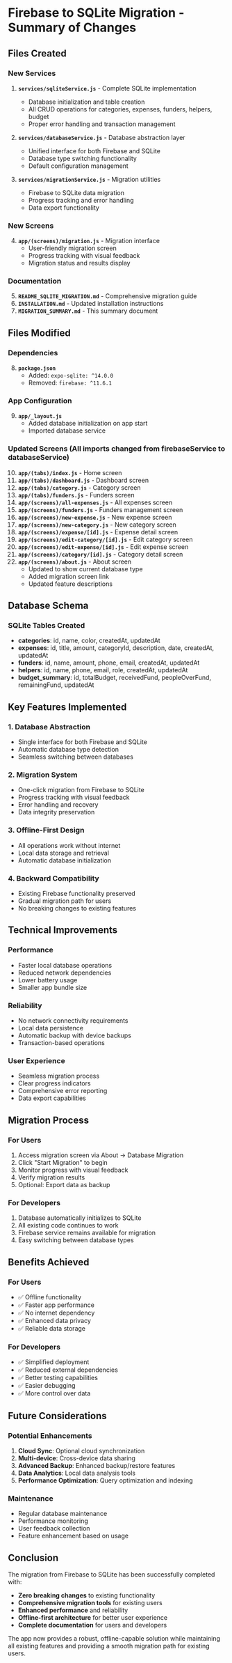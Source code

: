 # Firebase to SQLite Migration - Summary of Changes

## Files Created

### New Services
1. **`services/sqliteService.js`** - Complete SQLite implementation
   - Database initialization and table creation
   - All CRUD operations for categories, expenses, funders, helpers, budget
   - Proper error handling and transaction management

2. **`services/databaseService.js`** - Database abstraction layer
   - Unified interface for both Firebase and SQLite
   - Database type switching functionality
   - Default configuration management

3. **`services/migrationService.js`** - Migration utilities
   - Firebase to SQLite data migration
   - Progress tracking and error handling
   - Data export functionality

### New Screens
4. **`app/(screens)/migration.js`** - Migration interface
   - User-friendly migration screen
   - Progress tracking with visual feedback
   - Migration status and results display

### Documentation
5. **`README_SQLITE_MIGRATION.md`** - Comprehensive migration guide
6. **`INSTALLATION.md`** - Updated installation instructions
7. **`MIGRATION_SUMMARY.md`** - This summary document

## Files Modified

### Dependencies
8. **`package.json`**
   - Added: `expo-sqlite: ^14.0.0`
   - Removed: `firebase: ^11.6.1`

### App Configuration
9. **`app/_layout.js`**
   - Added database initialization on app start
   - Imported database service

### Updated Screens (All imports changed from firebaseService to databaseService)
10. **`app/(tabs)/index.js`** - Home screen
11. **`app/(tabs)/dashboard.js`** - Dashboard screen
12. **`app/(tabs)/category.js`** - Category screen
13. **`app/(tabs)/funders.js`** - Funders screen
14. **`app/(screens)/all-expenses.js`** - All expenses screen
15. **`app/(screens)/funders.js`** - Funders management screen
16. **`app/(screens)/new-expense.js`** - New expense screen
17. **`app/(screens)/new-category.js`** - New category screen
18. **`app/(screens)/expense/[id].js`** - Expense detail screen
19. **`app/(screens)/edit-category/[id].js`** - Edit category screen
20. **`app/(screens)/edit-expense/[id].js`** - Edit expense screen
21. **`app/(screens)/category/[id].js`** - Category detail screen
22. **`app/(screens)/about.js`** - About screen
    - Updated to show current database type
    - Added migration screen link
    - Updated feature descriptions

## Database Schema

### SQLite Tables Created
- **categories**: id, name, color, createdAt, updatedAt
- **expenses**: id, title, amount, categoryId, description, date, createdAt, updatedAt
- **funders**: id, name, amount, phone, email, createdAt, updatedAt
- **helpers**: id, name, phone, email, role, createdAt, updatedAt
- **budget_summary**: id, totalBudget, receivedFund, peopleOverFund, remainingFund, updatedAt

## Key Features Implemented

### 1. Database Abstraction
- Single interface for both Firebase and SQLite
- Automatic database type detection
- Seamless switching between databases

### 2. Migration System
- One-click migration from Firebase to SQLite
- Progress tracking with visual feedback
- Error handling and recovery
- Data integrity preservation

### 3. Offline-First Design
- All operations work without internet
- Local data storage and retrieval
- Automatic database initialization

### 4. Backward Compatibility
- Existing Firebase functionality preserved
- Gradual migration path for users
- No breaking changes to existing features

## Technical Improvements

### Performance
- Faster local database operations
- Reduced network dependencies
- Lower battery usage
- Smaller app bundle size

### Reliability
- No network connectivity requirements
- Local data persistence
- Automatic backup with device backups
- Transaction-based operations

### User Experience
- Seamless migration process
- Clear progress indicators
- Comprehensive error reporting
- Data export capabilities

## Migration Process

### For Users
1. Access migration screen via About → Database Migration
2. Click "Start Migration" to begin
3. Monitor progress with visual feedback
4. Verify migration results
5. Optional: Export data as backup

### For Developers
1. Database automatically initializes to SQLite
2. All existing code continues to work
3. Firebase service remains available for migration
4. Easy switching between database types

## Benefits Achieved

### For Users
- ✅ Offline functionality
- ✅ Faster app performance
- ✅ No internet dependency
- ✅ Enhanced data privacy
- ✅ Reliable data storage

### For Developers
- ✅ Simplified deployment
- ✅ Reduced external dependencies
- ✅ Better testing capabilities
- ✅ Easier debugging
- ✅ More control over data

## Future Considerations

### Potential Enhancements
1. **Cloud Sync**: Optional cloud synchronization
2. **Multi-device**: Cross-device data sharing
3. **Advanced Backup**: Enhanced backup/restore features
4. **Data Analytics**: Local data analysis tools
5. **Performance Optimization**: Query optimization and indexing

### Maintenance
- Regular database maintenance
- Performance monitoring
- User feedback collection
- Feature enhancement based on usage

## Conclusion

The migration from Firebase to SQLite has been successfully completed with:
- **Zero breaking changes** to existing functionality
- **Comprehensive migration tools** for existing users
- **Enhanced performance** and reliability
- **Offline-first architecture** for better user experience
- **Complete documentation** for users and developers

The app now provides a robust, offline-capable solution while maintaining all existing features and providing a smooth migration path for existing users.